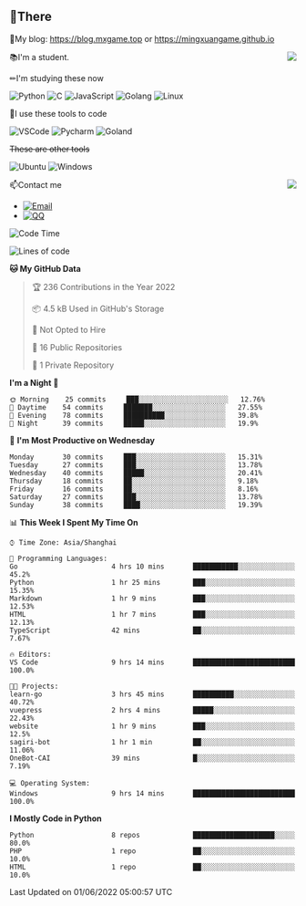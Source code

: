 
## 👏There

📰My blog: https://blog.mxgame.top or https://mingxuangame.github.io

<img align="right" src="https://github-readme-stats.vercel.app/api/top-langs/?username=MingxuanGame"/>


📚I'm a student.

✏I'm studying these now

![Python](https://img.shields.io/badge/-Python-blue?style=flat-square&logo=Python&logoColor=fff)
![C](https://img.shields.io/badge/-C-585858?style=flat-square&logo=C&logoColor=fff)
![JavaScript](https://img.shields.io/badge/-JavaScript-ffca18?style=flat-square&logo=JavaScript&logoColor=fff)
![Golang](https://img.shields.io/badge/-Go-007d9c?style=flat-square&logo=Go&logoColor=fff)
![Linux](https://img.shields.io/badge/-Linux-black?style=flat-square&logo=Linux&logoColor=fff)

🔨I use these tools to code

![VSCode](https://img.shields.io/badge/-VSCode-blue?style=flat-square&logo=visualstudiocode&logoColor=fff)
![Pycharm](https://img.shields.io/badge/-Pycharm-green?style=flat-square&logo=pycharm&logoColor=fff)
![Goland](https://img.shields.io/badge/-Goland-purple?style=flat-square&logo=goland&logoColor=fff)

 ~~These are other tools~~

![Ubuntu](https://img.shields.io/badge/-Ubuntu-orange?style=flat-square&logo=Ubuntu&logoColor=fff)
![Windows](https://img.shields.io/badge/-Windows-blue?style=flat-square&logo=Windows&logoColor=fff)

<img align="right" src="https://github-readme-stats.vercel.app/api?username=MingxuanGame" />


📫Contact me

* [![Email](https://img.shields.io/badge/Email-MingxuanGame@outlook.com-1?style=social&logoColor=fff)](mailto:MingxuanGame@outlook.com)
* [![QQ](https://img.shields.io/badge/QQ-1060148379-1?style=social&logoColor=fff)](tencent://AddContact/?fromId=45&fromSubId=1&subcmd=all&uin=1060148379&website=www.oicqzone.com)

<!--START_SECTION:waka-->
![Code Time](http://img.shields.io/badge/Code%20Time-10%20hrs%2023%20mins-blue)

![Lines of code](https://img.shields.io/badge/From%20Hello%20World%20I%27ve%20Written-27%20Thousand%20lines%20of%20code-blue)

**🐱 My GitHub Data** 

> 🏆 236 Contributions in the Year 2022
 > 
> 📦 4.5 kB Used in GitHub's Storage 
 > 
> 🚫 Not Opted to Hire
 > 
> 📜 16 Public Repositories 
 > 
> 🔑 1 Private Repository 
 > 
**I'm a Night 🦉** 

```text
🌞 Morning    25 commits     ███░░░░░░░░░░░░░░░░░░░░░░   12.76% 
🌆 Daytime    54 commits     ███████░░░░░░░░░░░░░░░░░░   27.55% 
🌃 Evening    78 commits     ██████████░░░░░░░░░░░░░░░   39.8% 
🌙 Night      39 commits     █████░░░░░░░░░░░░░░░░░░░░   19.9%

```
📅 **I'm Most Productive on Wednesday** 

```text
Monday       30 commits     ███░░░░░░░░░░░░░░░░░░░░░░   15.31% 
Tuesday      27 commits     ███░░░░░░░░░░░░░░░░░░░░░░   13.78% 
Wednesday    40 commits     █████░░░░░░░░░░░░░░░░░░░░   20.41% 
Thursday     18 commits     ██░░░░░░░░░░░░░░░░░░░░░░░   9.18% 
Friday       16 commits     ██░░░░░░░░░░░░░░░░░░░░░░░   8.16% 
Saturday     27 commits     ███░░░░░░░░░░░░░░░░░░░░░░   13.78% 
Sunday       38 commits     ████░░░░░░░░░░░░░░░░░░░░░   19.39%

```


📊 **This Week I Spent My Time On** 

```text
⌚︎ Time Zone: Asia/Shanghai

💬 Programming Languages: 
Go                       4 hrs 10 mins       ███████████░░░░░░░░░░░░░░   45.2% 
Python                   1 hr 25 mins        ███░░░░░░░░░░░░░░░░░░░░░░   15.35% 
Markdown                 1 hr 9 mins         ███░░░░░░░░░░░░░░░░░░░░░░   12.53% 
HTML                     1 hr 7 mins         ███░░░░░░░░░░░░░░░░░░░░░░   12.13% 
TypeScript               42 mins             ██░░░░░░░░░░░░░░░░░░░░░░░   7.67%

🔥 Editors: 
VS Code                  9 hrs 14 mins       █████████████████████████   100.0%

🐱‍💻 Projects: 
learn-go                 3 hrs 45 mins       ██████████░░░░░░░░░░░░░░░   40.72% 
vuepress                 2 hrs 4 mins        █████░░░░░░░░░░░░░░░░░░░░   22.43% 
website                  1 hr 9 mins         ███░░░░░░░░░░░░░░░░░░░░░░   12.5% 
sagiri-bot               1 hr 1 min          ██░░░░░░░░░░░░░░░░░░░░░░░   11.06% 
OneBot-CAI               39 mins             █░░░░░░░░░░░░░░░░░░░░░░░░   7.19%

💻 Operating System: 
Windows                  9 hrs 14 mins       █████████████████████████   100.0%

```

**I Mostly Code in Python** 

```text
Python                   8 repos             ████████████████████░░░░░   80.0% 
PHP                      1 repo              ██░░░░░░░░░░░░░░░░░░░░░░░   10.0% 
HTML                     1 repo              ██░░░░░░░░░░░░░░░░░░░░░░░   10.0%

```



 Last Updated on 01/06/2022 05:00:57 UTC
<!--END_SECTION:waka-->
